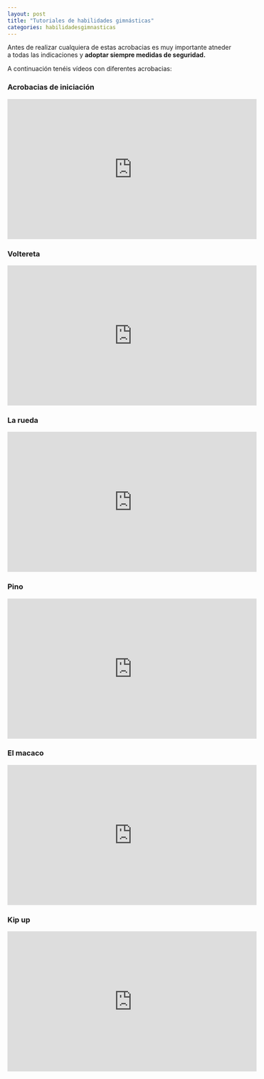 ```yaml
---
layout: post
title: "Tutoriales de habilidades gimnásticas"
categories: habilidadesgimnasticas
---
```


Antes de realizar cualquiera de estas acrobacias es muy importante atneder a todas las indicaciones y **adoptar siempre medidas de seguridad.**

A continuación tenéis vídeos con diferentes acrobacias:

### Acrobacias de iniciación

<iframe width="560" height="315" src="https://www.youtube.com/embed/fPpmQL3TiEw" frameborder="0" allow="accelerometer; autoplay; encrypted-media; gyroscope; picture-in-picture" allowfullscreen></iframe>

### Voltereta

<iframe width="560" height="315" src="https://www.youtube.com/embed/WmPaDnjUJJM" frameborder="0" allow="accelerometer; autoplay; encrypted-media; gyroscope; picture-in-picture" allowfullscreen></iframe>

### La rueda

<iframe width="560" height="315" src="https://www.youtube.com/embed/jKMOOqU6Ai0" frameborder="0" allow="accelerometer; autoplay; encrypted-media; gyroscope; picture-in-picture" allowfullscreen></iframe>

### Pino

<iframe width="560" height="315" src="https://www.youtube.com/embed/8djVh2Df6ew" frameborder="0" allow="accelerometer; autoplay; encrypted-media; gyroscope; picture-in-picture" allowfullscreen></iframe>

### El macaco

<iframe width="560" height="315" src="https://www.youtube.com/embed/NIjo70Dq9wo" frameborder="0" allow="accelerometer; autoplay; encrypted-media; gyroscope; picture-in-picture" allowfullscreen></iframe>

### Kip up

<iframe width="560" height="315" src="https://www.youtube.com/embed/gbsYQq_ANMY" frameborder="0" allow="accelerometer; autoplay; encrypted-media; gyroscope; picture-in-picture" allowfullscreen></iframe>
